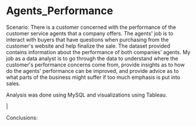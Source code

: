 # Agents_Performance

Scenario:
There is a customer concerned with the performance of the customer service agents that a company offers. 
The agents' job is to interact with buyers that have questions when purchasing from the customer's website and help finalize the sale. 
The dataset provided contains information about the performance of both companies' agents. 
My job as a data analyst is to go through the data to understand where the customer's performance concerns come from, 
  provide insights as to how do the agents' performance can be improved, 
   and provide advice as to what parts of the business might suffer if too much emphasis is put into sales.

Analysis was done using MySQL and visualizations using Tableau.

|[](https://github.com/ElvisTorres/Agents_Performance/blob/main/Dashboard.png)

Conclusions:
